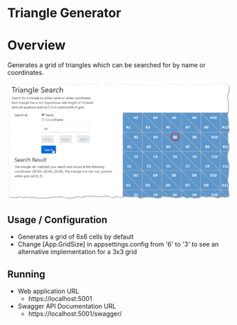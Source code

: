 # Triangle Generator

# Overview
Generates a grid of triangles which can be searched for by name or coordinates.

![Screenshot](https://github.com/szbellcode/GeometricLayouts/blob/master/GitScreenshot.png)

## Usage / Configuration
  - Generates a grid of 6x6 cells by default
  - Change [App.GridSize] in appsettings.config from '6' to '3' to see an alternative implementation for a 3x3 grid

## Running
  - Web application URL
    - https://localhost:5001
  - Swagger API Documentation URL
    - https://localhost:5001/swagger/

    
